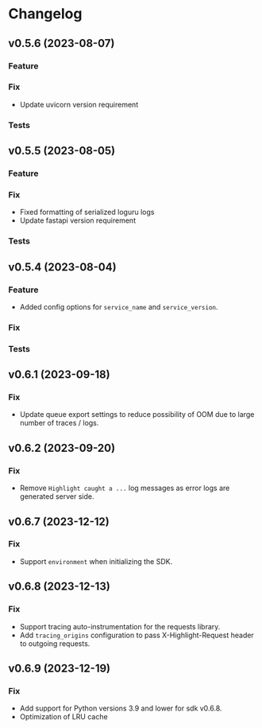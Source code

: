 # Changelog

## v0.5.6 (2023-08-07)

### Feature

### Fix

- Update uvicorn version requirement

### Tests



## v0.5.5 (2023-08-05)

### Feature

### Fix

- Fixed formatting of serialized loguru logs
- Update fastapi version requirement

### Tests

## v0.5.4 (2023-08-04)

### Feature

- Added config options for `service_name` and `service_version`.

### Fix

### Tests

## v0.6.1 (2023-09-18)

### Fix

- Update queue export settings to reduce possibility of OOM due to large number of traces / logs.

## v0.6.2 (2023-09-20)

### Fix

- Remove `Highlight caught a ...` log messages as error logs are generated server side.

## v0.6.7 (2023-12-12)

### Fix

- Support `environment` when initializing the SDK.

## v0.6.8 (2023-12-13)

### Fix

- Support tracing auto-instrumentation for the requests library.
- Add `tracing_origins` configuration to pass X-Highlight-Request header to outgoing requests.

## v0.6.9 (2023-12-19)

### Fix

- Add support for Python versions 3.9 and lower for sdk v0.6.8.
- Optimization of LRU cache